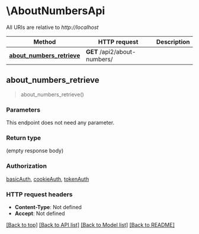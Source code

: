 # \AboutNumbersApi

All URIs are relative to *http://localhost*

Method | HTTP request | Description
------------- | ------------- | -------------
[**about_numbers_retrieve**](AboutNumbersApi.md#about_numbers_retrieve) | **GET** /api2/about-numbers/ | 



## about_numbers_retrieve

> about_numbers_retrieve()


### Parameters

This endpoint does not need any parameter.

### Return type

 (empty response body)

### Authorization

[basicAuth](../README.md#basicAuth), [cookieAuth](../README.md#cookieAuth), [tokenAuth](../README.md#tokenAuth)

### HTTP request headers

- **Content-Type**: Not defined
- **Accept**: Not defined

[[Back to top]](#) [[Back to API list]](../README.md#documentation-for-api-endpoints) [[Back to Model list]](../README.md#documentation-for-models) [[Back to README]](../README.md)

